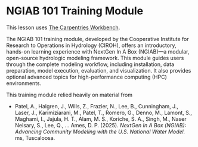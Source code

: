 # NGIAB 101 Training Module

This lesson uses [The Carpentries Workbench][workbench]. 

The NGIAB 101 training module, developed by the Cooperative Institute for Research to Operations in Hydrology (CIROH), offers an introductory, hands-on learning experience with NextGen In A Box (NGIAB)—a modular, open-source hydrologic modeling framework. This module guides users through the complete modeling workflow, including installation, data preparation, model execution, evaluation, and visualization. It also provides optional advanced topics for high-performance computing (HPC) environments.

This training module relied heavily on material from 

- Patel, A., Halgren, J., Wills, Z., Frazier, N., Lee, B., Cunningham, J., Laser, J., Karimiziarani, M., Patel, T., Romero, G., Denno, M., Lamont, S., Maghami, I., Jajula, H. T., Alam, M. S., Koriche, S. A., Singh, M., Naser Neisary, S., Lee, Q., … Ames, D. P. (2025). *NextGen In A Box (NGIAB): Advancing Community Modeling with the U.S. National Water Model.* ms, Tuscaloosa. 

[cff-home]: https://citation-file-format.github.io/
[cff-sandpaper-docs]:  https://carpentries.github.io/sandpaper-docs/editing.html#making-your-lesson-citable
[cffinit]: https://citation-file-format.github.io/cff-initializer-javascript/
[workbench]: https://carpentries.github.io/sandpaper-docs/


